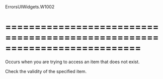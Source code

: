 <!--id-->ErrorsUIWidgets.W1002<!--/id-->
===========================================================================
===========================================================================

<!--shortDescription-->
Occurs when you are trying to access an item that does not exist.
<!--/shortDescription-->

<!--fullDescription-->
Check the validity of the specified item.
<!--/fullDescription-->
